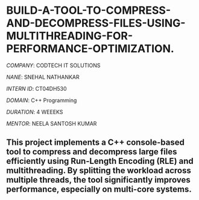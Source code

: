 # BUILD-A-TOOL-TO-COMPRESS-AND-DECOMPRESS-FILES-USING-MULTITHREADING-FOR-PERFORMANCE-OPTIMIZATION.

*COMPANY*: CODTECH IT SOLUTIONS

*NANE*: SNEHAL NATHANKAR

*INTERN ID*: CT04DH530

*DOMAIN*: C++ Programming

*DURATION*: 4 WEEEKS

*MENTOR*: NEELA SANTOSH KUMAR


## This project implements a C++ console-based tool to compress and decompress large files efficiently using Run-Length Encoding (RLE) and multithreading. By splitting the workload across multiple threads, the tool significantly improves performance, especially on multi-core systems.

